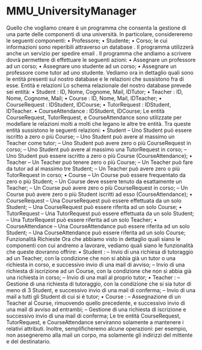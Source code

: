 # MMU_UniversityManager
Quello che vogliamo creare è un programma che consenta la gestione di una parte delle 
componenti di una università. In particolare, considereremo le seguenti componenti:
• Professore;
• Studente;
• Corso;
le cui informazioni sono reperibili attraverso un 
database
. Il programma utilizzerà anche 
un 
servizio per spedire email
.
Il programma che andiamo a scrivere dovrà permettere di effettuare le seguenti azioni:
• Assegnare un professore ad un corso;
• Assegnare uno studente ad un corso;
• Assegnare un professore come tutor ad uno studente.
Vediamo ora in dettaglio quali sono le entità presenti sul nostro database e le relazioni 
che sussistono fra di esse.
Entità e relazioni
Lo schema relazionale del nostro database prevede sei entità:
• 
Student
: ID, Nome, Cognome, Mail, IDTutor;
• 
Teacher
: ID, Nome, Cognome, Mail;
• 
Course
: ID, Nome, Mail, IDTeacher;
• 
CourseRequest
: IDStudent, IDCourse;
• 
TutorRequest
: IDStudent, IDTeacher.
• 
CourseAttendance
: IDStudent, IDCourse;
Le entità CourseRequest, TutorRequest, e CourseAttendance sono utilizzate per 
modellare le relazioni molti a molti che legano le altre tre entità.
Tra queste entità sussistono le seguenti relazioni:
• 
Student
– Uno Student può essere iscritto a zero o più Course;
– Uno Student può avere al massimo un Teacher come tutor;
– Uno Student può avere zero o più CourseRequest in corso;
– Uno Student può avere al massimo una TutorRequest in corso;
– Uno Student può essere iscritto a zero o più Course (CourseAttendance);
• 
Teacher
– Un Teacher può tenere zero o più Course;
– Un Teacher può fare da tutor ad al massimo tre Student;
– Un Teacher può avere zero o più TutorRequest in corso;
• 
Course
– Un Course può essere frequentato da zero o più Student;
– Un Course deve essere tenuto da esattamente un Teacher;
– Un Course può avere zero o più CourseRequest in corso;
– Un Course può avere zero o più Student iscritti ad esso (CourseAttendance);
• 
CourseRequest
– Una CourseRequest può essere effettuata da un solo Student;
– Una CourseRequest può essere riferita ad un solo Course;
• 
TutorRequest
– Una TutorRequest può essere effettuata da un solo Student;
– Una TutorRequest può essere riferita ad un solo Teacher;
• 
CourseAttendance
– Una CourseAttendance può essere riferita ad un solo Student;
– Una CourseAttendance può essere riferita ad un solo Course;
Funzionalità Richieste
Ora che abbiamo visto in dettaglio quali siano le componenti con cui andremo a lavorare,
vediamo quali siano le funzionalità che queste dovranno offrire:
• 
Student
:
– Invio di una richiesa di tutoraggio ad un Teacher, con la condizione che non si abbia già 
un tutor o una richiesta in corso, e successivo invio di una mail di avviso;
– Invio di una richiesta di iscrizione ad un Course, con la condizione che non si abbia già 
una richiesta in corso;
– Invio di una mail al proprio tutor;
• 
Teacher
:
– Gestione di una richiesta di tutoraggio, con la condizione che si sia tutor di meno di 3 
Student, e successivo invio di una mail di conferma;
– Invio di una mail a tutti gli Student di cui si è tutor;
• 
Course
:
– Assegnazione di un Teacher al Course, rimuovendo quello precedente, e successivo 
invio di una mail di avviso ad entrambi;
– Gestione di una richiesta di iscrizione e successivo invio di una mail di conferma;
Le tre entità CourseRequest, TutorRequest, e CourseAttendance serviranno solamente a
mantenere i relativi attributi. Inoltre, semplificheremo alcune operazioni: per esempio, 
non assegneremo alla mail un corpo, ma solamente gli indirizzi del mittente e del 
destinatario.
